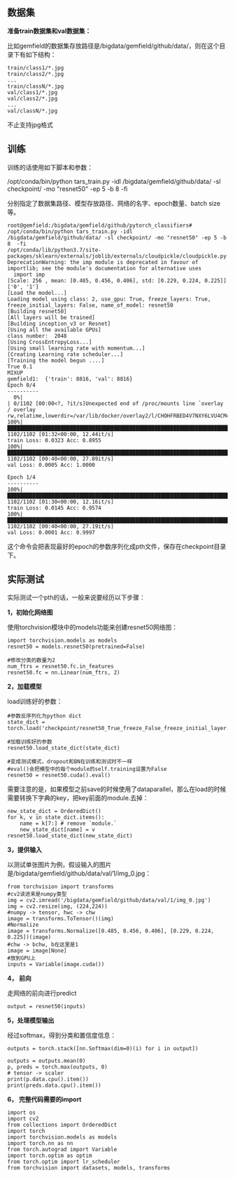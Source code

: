 ## 数据集

**准备train数据集和val数据集：**

比如gemfield的数据集存放路径是/bigdata/gemfield/github/data/，则在这个目录下有如下结构：

```text
train/class1/*.jpg
train/class2/*.jpg
...
train/classN/*.jpg
val/class1/*.jpg
val/class2/*.jpg
...
val/classN/*.jpg
```

不止支持jpg格式

## 训练

训练的话使用如下脚本和参数：

/opt/conda/bin/python tars_train.py -idl /bigdata/gemfield/github/data/ -sl checkpoint/ -mo "resnet50" -ep 5 -b 8 -fi

分别指定了数据集路径、模型存放路径、网络的名字、epoch数量、batch size等。

```text
root@gemfield:/bigdata/gemfield/github/pytorch_classifiers# /opt/conda/bin/python tars_train.py -idl /bigdata/gemfield/github/data/ -sl checkpoint/ -mo "resnet50" -ep 5 -b 8  -fi
/opt/conda/lib/python3.7/site-packages/sklearn/externals/joblib/externals/cloudpickle/cloudpickle.py:47: DeprecationWarning: the imp module is deprecated in favour of importlib; see the module's documentation for alternative uses
  import imp
[Scale: 256 , mean: [0.485, 0.456, 0.406], std: [0.229, 0.224, 0.225]]
['0', '1']
[Load the model...]
Loading model using class: 2, use_gpu: True, freeze_layers: True, freeze_initial_layers: False, name_of_model: resnet50
[Building resnet50]
[All layers will be trained]
[Building inception_v3 or Resnet]
[Using all the available GPUs]
class number:  2048
[Using CrossEntropyLoss...]
[Using small learning rate with momentum...]
[Creating Learning rate scheduler...]
[Training the model begun ....]
True 0.1
MIXUP
gemfield1:  {'train': 8816, 'val': 8816}
Epoch 0/4
----------
  0%|                                                                                                                                                               | 0/1102 [00:00<?, ?it/s]Unexpected end of /proc/mounts line `overlay / overlay rw,relatime,lowerdir=/var/lib/docker/overlay2/l/CHOHFRBED4V7NXY6LVU4CM4X5P:/var/lib/docker/overlay2/l/NORTRBV3VRDXKYG4BCBIZV7RIY:/var/lib/docker/overlay2/l/7LUGZOXWN6ZO6ADW3WDUM6O4CE:/var/lib/docker/overlay2/l/CNDFM3INQQTPRWSLPHSMHIYM65:/var/lib/docker/overlay2/l/QQSGHCW4L36SLFKBREOEPUMRBG:/var/lib/docker/overlay2/l/NNCDWYSW7GI26GVAVFSB6HDWDO:/var/lib/docker/overlay2/l/LDMKZYVVCNJALMD5MF5WYD3TOE:/var/lib/docker/overlay2/l/3XVBUMEVC4GQRB3AOJO36CJOG6:/var/lib/docker/overlay2/l/LDW27JWMGWRGU'
100%|████████████████████████████████████████████████████████████████████████████████████████████████████████████████████████████████████████████████████| 1102/1102 [01:32<00:00, 12.44it/s]
train Loss: 0.0323 Acc: 0.8955
100%|████████████████████████████████████████████████████████████████████████████████████████████████████████████████████████████████████████████████████| 1102/1102 [00:40<00:00, 27.89it/s]
val Loss: 0.0005 Acc: 1.0000

Epoch 1/4
----------
100%|████████████████████████████████████████████████████████████████████████████████████████████████████████████████████████████████████████████████████| 1102/1102 [01:30<00:00, 12.16it/s]
train Loss: 0.0145 Acc: 0.9574
100%|████████████████████████████████████████████████████████████████████████████████████████████████████████████████████████████████████████████████████| 1102/1102 [00:40<00:00, 27.19it/s]
val Loss: 0.0001 Acc: 0.9997
```



这个命令会把表现最好的epoch的参数序列化成pth文件，保存在checkpoint目录下。

## **实际测试**

实际测试一个pth的话，一般来说要经历以下步骤：

**1，初始化网络图**

使用torchvision模块中的models功能来创建resnet50网络图：

```text
import torchvision.models as models
resnet50 = models.resnet50(pretrained=False)

#修改分类的数量为2
num_ftrs = resnet50.fc.in_features
resnet50.fc = nn.Linear(num_ftrs, 2)
```

**2，加载模型**

load训练好的参数：

```text
#参数反序列化为python dict
state_dict = torch.load('checkpoint/resnet50_True_freeze_False_freeze_initial_layer.pth')

#加载训练好的参数
resnet50.load_state_dict(state_dict)

#变成测试模式，dropout和BN在训练和测试时不一样
#eval()会把模型中的每个module的self.training设置为False 
resnet50 = resnet50.cuda().eval()
```

需要注意的是，如果模型之前save的时候使用了dataparallel，那么在load的时候需要转换下字典的key，把key前面的module.去掉：

```text
new_state_dict = OrderedDict()
for k, v in state_dict.items():
    name = k[7:] # remove `module.`
    new_state_dict[name] = v
resnet50.load_state_dict(new_state_dict)
```

**3，提供输入**

以测试单张图片为例，假设输入的图片是/bigdata/gemfield/github/data/val/1/img_0.jpg：

```python3
from torchvision import transforms
#cv2读进来是numpy类型
img = cv2.imread('/bigdata/gemfield/github/data/val/1/img_0.jpg')
img = cv2.resize(img, (224,224))
#numpy -> tensor, hwc -> chw
image = transforms.ToTensor()(img)
#Normalize
image = transforms.Normalize([0.485, 0.456, 0.406], [0.229, 0.224, 0.225])(image)
#chw -> bchw, b在这里是1
image = image[None]
#放到GPU上
inputs = Variable(image.cuda())
```



**4， 前向**

走网络的前向进行predict

```text
output = resnet50(inputs)
```



**5，处理模型输出**

经过softmax，得到分类和置信度信息：

```text
outputs = torch.stack([nn.Softmax(dim=0)(i) for i in output])

outputs = outputs.mean(0)
p, preds = torch.max(outputs, 0)
# tensor -> scaler
print(p.data.cpu().item())
print(preds.data.cpu().item())
```



**6， 完整代码需要的import**

```python3
import os
import cv2
from collections import OrderedDict
import torch
import torchvision.models as models
import torch.nn as nn
from torch.autograd import Variable
import torch.optim as optim
from torch.optim import lr_scheduler
from torchvision import datasets, models, transforms
```